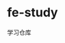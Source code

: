 <!--
 * @Description: 
 * @version: 
 * @Author: 初柒
 * @Date: 2022-02-07 21:07:06
 * @LastEditors: 初柒
 * @LastEditTime: 2022-02-07 21:18:08
-->
# fe-study
学习仓库
